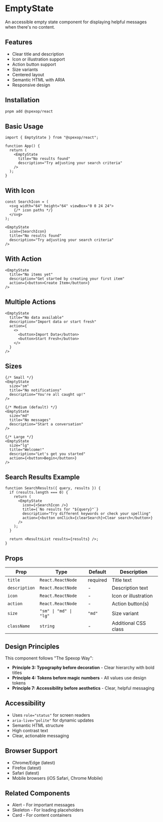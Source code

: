 # EmptyState

An accessible empty state component for displaying helpful messages when there's no content.

## Features

- Clear title and description
- Icon or illustration support
- Action button support
- Size variants
- Centered layout
- Semantic HTML with ARIA
- Responsive design

## Installation

```bash
pnpm add @spexop/react
```

## Basic Usage

```tsx
import { EmptyState } from "@spexop/react";

function App() {
  return (
    <EmptyState 
      title="No results found"
      description="Try adjusting your search criteria"
    />
  );
}
```

## With Icon

```tsx
const SearchIcon = (
  <svg width="64" height="64" viewBox="0 0 24 24">
    {/* icon paths */}
  </svg>
);

<EmptyState 
  icon={SearchIcon}
  title="No results found"
  description="Try adjusting your search criteria"
/>
```

## With Action

```tsx
<EmptyState 
  title="No items yet"
  description="Get started by creating your first item"
  action={<button>Create Item</button>}
/>
```

## Multiple Actions

```tsx
<EmptyState 
  title="No data available"
  description="Import data or start fresh"
  action={
    <>
      <button>Import Data</button>
      <button>Start Fresh</button>
    </>
  }
/>
```

## Sizes

```tsx
{/* Small */}
<EmptyState 
  size="sm"
  title="No notifications"
  description="You're all caught up!"
/>

{/* Medium (default) */}
<EmptyState 
  size="md"
  title="No messages"
  description="Start a conversation"
/>

{/* Large */}
<EmptyState 
  size="lg"
  title="Welcome!"
  description="Let's get you started"
  action={<button>Begin</button>}
/>
```

## Search Results Example

```tsx
function SearchResults({ query, results }) {
  if (results.length === 0) {
    return (
      <EmptyState 
        icon={<SearchIcon />}
        title={`No results for "${query}"`}
        description="Try different keywords or check your spelling"
        action={<button onClick={clearSearch}>Clear search</button>}
      />
    );
  }
  
  return <ResultsList results={results} />;
}
```

## Props

| Prop | Type | Default | Description |
|------|------|---------|-------------|
| `title` | `React.ReactNode` | required | Title text |
| `description` | `React.ReactNode` | - | Description text |
| `icon` | `React.ReactNode` | - | Icon or illustration |
| `action` | `React.ReactNode` | - | Action button(s) |
| `size` | `"sm" \| "md" \| "lg"` | `"md"` | Size variant |
| `className` | `string` | - | Additional CSS class |

## Design Principles

This component follows "The Spexop Way":

- **Principle 3: Typography before decoration** - Clear hierarchy with bold titles
- **Principle 4: Tokens before magic numbers** - All values use design tokens
- **Principle 7: Accessibility before aesthetics** - Clear, helpful messaging

## Accessibility

- Uses `role="status"` for screen readers
- `aria-live="polite"` for dynamic updates
- Semantic HTML structure
- High contrast text
- Clear, actionable messaging

## Browser Support

- Chrome/Edge (latest)
- Firefox (latest)
- Safari (latest)
- Mobile browsers (iOS Safari, Chrome Mobile)

## Related Components

- Alert - For important messages
- Skeleton - For loading placeholders
- Card - For content containers
